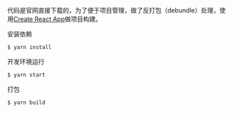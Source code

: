 代码是官网直接下载的，为了便于项目管理，做了反打包（debundle）处理，使用[Create React App](https://github.com/facebookincubator/create-react-app)做项目构建。

安装依赖
```js
$ yarn install
```

开发环境运行
```js
$ yarn start
```

打包
```js
$ yarn build
```
